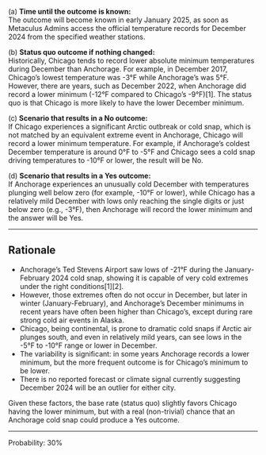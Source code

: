 (a) **Time until the outcome is known:**  
The outcome will become known in early January 2025, as soon as Metaculus Admins access the official temperature records for December 2024 from the specified weather stations.

(b) **Status quo outcome if nothing changed:**  
Historically, Chicago tends to record lower absolute minimum temperatures during December than Anchorage. For example, in December 2017, Chicago’s lowest temperature was -3°F while Anchorage’s was 5°F. However, there are years, such as December 2022, when Anchorage did record a lower minimum (-12°F compared to Chicago’s -9°F)[1]. The status quo is that Chicago is more likely to have the lower December minimum.

(c) **Scenario that results in a No outcome:**  
If Chicago experiences a significant Arctic outbreak or cold snap, which is not matched by an equivalent extreme event in Anchorage, Chicago will record a lower minimum temperature. For example, if Anchorage’s coldest December temperature is around 0°F to -5°F and Chicago sees a cold snap driving temperatures to -10°F or lower, the result will be No.

(d) **Scenario that results in a Yes outcome:**  
If Anchorage experiences an unusually cold December with temperatures plunging well below zero (for example, -10°F or lower), while Chicago has a relatively mild December with lows only reaching the single digits or just below zero (e.g., -3°F), then Anchorage will record the lower minimum and the answer will be Yes.

---

## Rationale

- Anchorage’s Ted Stevens Airport saw lows of -21°F during the January-February 2024 cold snap, showing it is capable of very cold extremes under the right conditions[1][2].
- However, those extremes often do not occur in December, but later in winter (January-February), and Anchorage’s December minimums in recent years have often been higher than Chicago’s, except during rare strong cold air events in Alaska.
- Chicago, being continental, is prone to dramatic cold snaps if Arctic air plunges south, and even in relatively mild years, can see lows in the -5°F to -10°F range or lower in December.
- The variability is significant: in some years Anchorage records a lower minimum, but the more frequent outcome is for Chicago’s minimum to be lower.
- There is no reported forecast or climate signal currently suggesting December 2024 will be an outlier for either city.

Given these factors, the base rate (status quo) slightly favors Chicago having the lower minimum, but with a real (non-trivial) chance that an Anchorage cold snap could produce a Yes outcome.

---

Probability: 30%